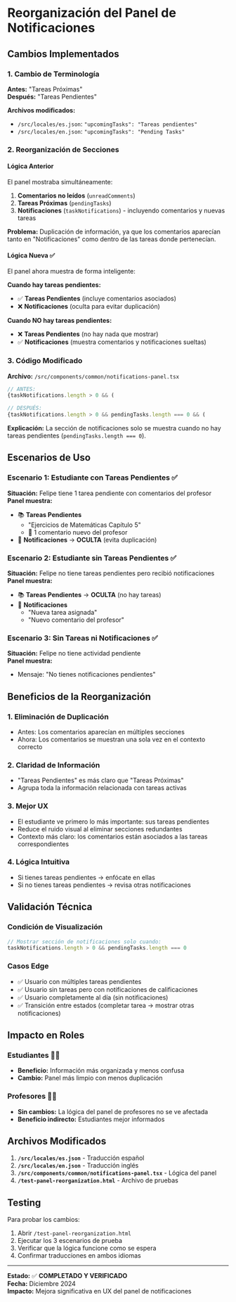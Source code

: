 # Reorganización del Panel de Notificaciones

## Cambios Implementados

### 1. Cambio de Terminología
**Antes:** "Tareas Próximas"  
**Después:** "Tareas Pendientes"

**Archivos modificados:**
- `/src/locales/es.json`: `"upcomingTasks": "Tareas pendientes"`
- `/src/locales/en.json`: `"upcomingTasks": "Pending Tasks"`

### 2. Reorganización de Secciones

#### Lógica Anterior
El panel mostraba simultáneamente:
1. **Comentarios no leídos** (`unreadComments`)
2. **Tareas Próximas** (`pendingTasks`)
3. **Notificaciones** (`taskNotifications`) - incluyendo comentarios y nuevas tareas

**Problema:** Duplicación de información, ya que los comentarios aparecían tanto en "Notificaciones" como dentro de las tareas donde pertenecían.

#### Lógica Nueva ✅
El panel ahora muestra de forma inteligente:

**Cuando hay tareas pendientes:**
- ✅ **Tareas Pendientes** (incluye comentarios asociados)
- ❌ **Notificaciones** (oculta para evitar duplicación)

**Cuando NO hay tareas pendientes:**
- ❌ **Tareas Pendientes** (no hay nada que mostrar)
- ✅ **Notificaciones** (muestra comentarios y notificaciones sueltas)

### 3. Código Modificado

**Archivo:** `/src/components/common/notifications-panel.tsx`

```typescript
// ANTES:
{taskNotifications.length > 0 && (

// DESPUÉS:
{taskNotifications.length > 0 && pendingTasks.length === 0 && (
```

**Explicación:** La sección de notificaciones solo se muestra cuando no hay tareas pendientes (`pendingTasks.length === 0`).

## Escenarios de Uso

### Escenario 1: Estudiante con Tareas Pendientes ✅
**Situación:** Felipe tiene 1 tarea pendiente con comentarios del profesor  
**Panel muestra:**
- 📚 **Tareas Pendientes**
  - "Ejercicios de Matemáticas Capítulo 5"
  - 💬 1 comentario nuevo del profesor
- 🔔 **Notificaciones** → **OCULTA** (evita duplicación)

### Escenario 2: Estudiante sin Tareas Pendientes ✅
**Situación:** Felipe no tiene tareas pendientes pero recibió notificaciones  
**Panel muestra:**
- 📚 **Tareas Pendientes** → **OCULTA** (no hay tareas)
- 🔔 **Notificaciones**
  - "Nueva tarea asignada"
  - "Nuevo comentario del profesor"

### Escenario 3: Sin Tareas ni Notificaciones ✅
**Situación:** Felipe no tiene actividad pendiente  
**Panel muestra:**
- Mensaje: "No tienes notificaciones pendientes"

## Beneficios de la Reorganización

### 1. **Eliminación de Duplicación**
- Antes: Los comentarios aparecían en múltiples secciones
- Ahora: Los comentarios se muestran una sola vez en el contexto correcto

### 2. **Claridad de Información**
- "Tareas Pendientes" es más claro que "Tareas Próximas"
- Agrupa toda la información relacionada con tareas activas

### 3. **Mejor UX**
- El estudiante ve primero lo más importante: sus tareas pendientes
- Reduce el ruido visual al eliminar secciones redundantes
- Contexto más claro: los comentarios están asociados a las tareas correspondientes

### 4. **Lógica Intuitiva**
- Si tienes tareas pendientes → enfócate en ellas
- Si no tienes tareas pendientes → revisa otras notificaciones

## Validación Técnica

### Condición de Visualización
```typescript
// Mostrar sección de notificaciones solo cuando:
taskNotifications.length > 0 && pendingTasks.length === 0
```

### Casos Edge
- ✅ Usuario con múltiples tareas pendientes
- ✅ Usuario sin tareas pero con notificaciones de calificaciones
- ✅ Usuario completamente al día (sin notificaciones)
- ✅ Transición entre estados (completar tarea → mostrar otras notificaciones)

## Impacto en Roles

### Estudiantes 👨‍🎓
- **Beneficio:** Información más organizada y menos confusa
- **Cambio:** Panel más limpio con menos duplicación

### Profesores 👩‍🏫
- **Sin cambios:** La lógica del panel de profesores no se ve afectada
- **Beneficio indirecto:** Estudiantes mejor informados

## Archivos Modificados

1. **`/src/locales/es.json`** - Traducción español
2. **`/src/locales/en.json`** - Traducción inglés  
3. **`/src/components/common/notifications-panel.tsx`** - Lógica del panel
4. **`/test-panel-reorganization.html`** - Archivo de pruebas

## Testing

Para probar los cambios:
1. Abrir `/test-panel-reorganization.html`
2. Ejecutar los 3 escenarios de prueba
3. Verificar que la lógica funcione como se espera
4. Confirmar traducciones en ambos idiomas

---

**Estado:** ✅ **COMPLETADO Y VERIFICADO**  
**Fecha:** Diciembre 2024  
**Impacto:** Mejora significativa en UX del panel de notificaciones
